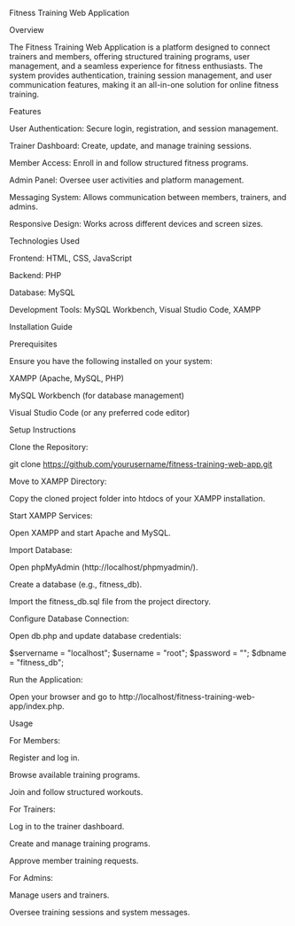Fitness Training Web Application

Overview

The Fitness Training Web Application is a platform designed to connect trainers and members, offering structured training programs, user management, and a seamless experience for fitness enthusiasts. The system provides authentication, training session management, and user communication features, making it an all-in-one solution for online fitness training.

Features

User Authentication: Secure login, registration, and session management.

Trainer Dashboard: Create, update, and manage training sessions.

Member Access: Enroll in and follow structured fitness programs.

Admin Panel: Oversee user activities and platform management.

Messaging System: Allows communication between members, trainers, and admins.

Responsive Design: Works across different devices and screen sizes.

Technologies Used

Frontend: HTML, CSS, JavaScript

Backend: PHP

Database: MySQL

Development Tools: MySQL Workbench, Visual Studio Code, XAMPP

Installation Guide

Prerequisites

Ensure you have the following installed on your system:

XAMPP (Apache, MySQL, PHP)

MySQL Workbench (for database management)

Visual Studio Code (or any preferred code editor)

Setup Instructions

Clone the Repository:

git clone https://github.com/yourusername/fitness-training-web-app.git

Move to XAMPP Directory:

Copy the cloned project folder into htdocs of your XAMPP installation.

Start XAMPP Services:

Open XAMPP and start Apache and MySQL.

Import Database:

Open phpMyAdmin (http://localhost/phpmyadmin/).

Create a database (e.g., fitness_db).

Import the fitness_db.sql file from the project directory.

Configure Database Connection:

Open db.php and update database credentials:

$servername = "localhost";
$username = "root";
$password = "";
$dbname = "fitness_db";

Run the Application:

Open your browser and go to http://localhost/fitness-training-web-app/index.php.

Usage

For Members:

Register and log in.

Browse available training programs.

Join and follow structured workouts.

For Trainers:

Log in to the trainer dashboard.

Create and manage training programs.

Approve member training requests.

For Admins:

Manage users and trainers.

Oversee training sessions and system messages.
